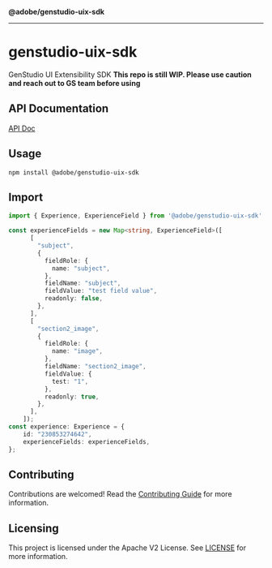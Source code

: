 **@adobe/genstudio-uix-sdk**

***

# genstudio-uix-sdk
GenStudio UI Extensibility SDK
**This repo is still WIP. Please use caution and reach out to GS team before using**

## API Documentation
[API Doc](./docs/README.md)

## Usage
```
npm install @adobe/genstudio-uix-sdk
```
## Import
```ts
import { Experience, ExperienceField } from '@adobe/genstudio-uix-sdk'

const experienceFields = new Map<string, ExperienceField>([
      [
        "subject",
        {
          fieldRole: {
            name: "subject",
          },
          fieldName: "subject",
          fieldValue: "test field value",
          readonly: false,
        },
      ],
      [
        "section2_image",
        {
          fieldRole: {
            name: "image",
          },
          fieldName: "section2_image",
          fieldValue: {
            test: "1",
          },
          readonly: true,
        },
      ],
    ]);
const experience: Experience = {
    id: "230853274642",
    experienceFields: experienceFields,
};
```

## Contributing

Contributions are welcomed! Read the [Contributing Guide](_media/CONTRIBUTING.md) for more information.

## Licensing

This project is licensed under the Apache V2 License. See [LICENSE](_media/LICENSE) for more information.
